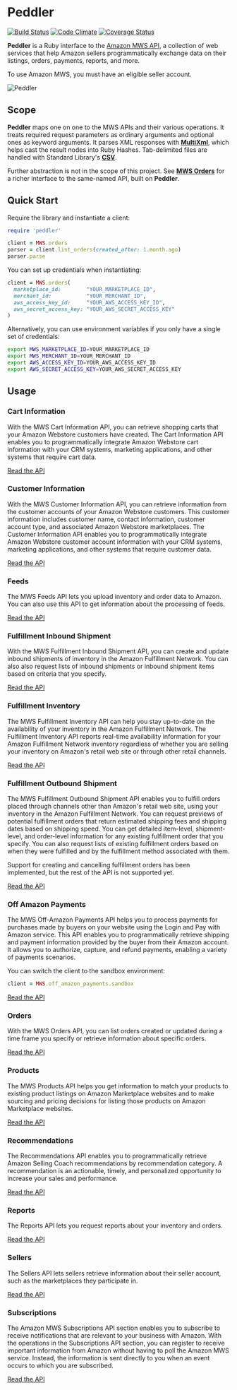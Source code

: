 
# Peddler

[![Build Status](https://travis-ci.org/hakanensari/peddler.svg)](https://travis-ci.org/hakanensari/peddler)
[![Code Climate](http://img.shields.io/codeclimate/github/hakanensari/peddler.svg)](https://codeclimate.com/github/hakanensari/peddler)
[![Coverage Status](http://img.shields.io/coveralls/hakanensari/peddler/master.svg)](https://coveralls.io/r/hakanensari/peddler)

**Peddler** is a Ruby interface to the [Amazon MWS API](https://developer.amazonservices.com/), a collection of web services that help Amazon sellers programmatically exchange data on their listings, orders, payments, reports, and more.

To use Amazon MWS, you must have an eligible seller account.

![Peddler](http://f.cl.ly/items/231z2m0r1Q2o2q1n0w1N/peddler.jpg)

## Scope

**Peddler** maps one on one to the MWS APIs and their various operations. It treats required request parameters as ordinary arguments and optional ones as keyword arguments. It parses XML responses with [**MultiXml**](https://github.com/sferik/multi_xml), which helps cast the result nodes into Ruby Hashes. Tab-delimited files are handled with Standard Library's [**CSV**](https://github.com/ruby/ruby/blob/trunk/lib/csv.rb).

Further abstraction is not in the scope of this project. See [**MWS Orders**](https://github.com/hakanensari/mws-orders) for a richer interface to the same-named API, built on **Peddler**.

## Quick Start

Require the library and instantiate a client:

```ruby
require 'peddler'

client = MWS.orders
parser = client.list_orders(created_after: 1.month.ago)
parser.parse
```

You can set up credentials when instantiating:

```ruby
client = MWS.orders(
  marketplace_id:        "YOUR_MARKETPLACE_ID",
  merchant_id:           "YOUR_MERCHANT_ID",
  aws_access_key_id:     "YOUR_AWS_ACCESS_KEY_ID",
  aws_secret_access_key: "YOUR_AWS_SECRET_ACCESS_KEY"
)
```

Alternatively, you can use environment variables if you only have a single set of credentials:

```sh
export MWS_MARKETPLACE_ID=YOUR_MARKETPLACE_ID
export MWS_MERCHANT_ID=YOUR_MERCHANT_ID
export AWS_ACCESS_KEY_ID=YOUR_AWS_ACCESS_KEY_ID
export AWS_SECRET_ACCESS_KEY=YOUR_AWS_SECRET_ACCESS_KEY
```

## Usage

### Cart Information

With the MWS Cart Information API, you can retrieve shopping carts that your Amazon Webstore customers have created. The Cart Information API enables you to programmatically integrate Amazon Webstore cart information with your CRM systems, marketing applications, and other systems that require cart data.

[Read the API](http://rubydoc.info/github/hakanensari/peddler/MWS/CartInformation/Client)

### Customer Information

With the MWS Customer Information API, you can retrieve information from the customer accounts of your Amazon Webstore customers. This customer information includes customer name, contact information, customer account type, and associated Amazon Webstore marketplaces. The Customer Information API enables you to programmatically integrate Amazon Webstore customer account information with your CRM systems, marketing applications, and other systems that require customer data.

[Read the API](http://rubydoc.info/github/hakanensari/peddler/MWS/CustomerInformation/Client)

### Feeds

The MWS Feeds API lets you upload inventory and order data to Amazon. You can also use this API to get information about the processing of feeds.

[Read the API](http://rubydoc.info/github/hakanensari/peddler/MWS/Feeds/Client)

### Fulfillment Inbound Shipment

With the MWS Fulfillment Inbound Shipment API, you can create and update inbound shipments of inventory in the Amazon Fulfillment Network. You can also also request lists of inbound shipments or inbound shipment items based on criteria that you specify.

[Read the API](http://rubydoc.info/github/hakanensari/peddler/MWS/FulfillmentInboundShipment/Client)

### Fulfillment Inventory

The MWS Fulfillment Inventory API can help you stay up-to-date on the availability of your inventory in the Amazon Fulfillment Network. The Fulfillment Inventory API reports real-time availability information for your Amazon Fulfillment Network inventory regardless of whether you are selling your inventory on Amazon's retail web site or through other retail channels.

[Read the API](http://rubydoc.info/github/hakanensari/peddler/MWS/FulfillmentInventory/Client)

### Fulfillment Outbound Shipment

The MWS Fulfillment Outbound Shipment API enables you to fulfill orders placed through channels other than Amazon's retail web site, using your inventory in the Amazon Fulfillment Network. You can request previews of potential fulfillment orders that return estimated shipping fees and shipping dates based on shipping speed. You can get detailed item-level, shipment-level, and order-level information for any existing fulfillment order that you specify. You can also request lists of existing fulfillment orders based on when they were fulfilled and by the fulfillment method associated with them.

Support for creating and cancelling fulfillment orders has been implemented, but the rest of the API is not supported yet.

[Read the API](http://rubydoc.info/github/hakanensari/peddler/MWS/FulfillmentOutboundShipment/Client)

### Off Amazon Payments

The MWS Off-Amazon Payments API helps you to process payments for purchases made by buyers on your website using the Login and Pay with Amazon service. This API enables you to programmatically retrieve shipping and payment information provided by the buyer from their Amazon account. It allows you to authorize, capture, and refund payments, enabling a variety of payments scenarios.

You can switch the client to the sandbox environment:

```ruby
client = MWS.off_amazon_payments.sandbox
```

[Read the API](http://rubydoc.info/github/hakanensari/peddler/MWS/OffAmazonPayments/Client)

### Orders

With the MWS Orders API, you can list orders created or updated during a time frame you specify or retrieve information about specific orders.

[Read the API](http://rubydoc.info/github/hakanensari/peddler/MWS/Orders/Client)

### Products

The MWS Products API helps you get information to match your products to existing product listings on Amazon Marketplace websites and to make sourcing and pricing decisions for listing those products on Amazon Marketplace websites.

[Read the API](http://rubydoc.info/github/hakanensari/peddler/MWS/Products/Client)

### Recommendations

The Recommendations API enables you to programmatically retrieve Amazon Selling Coach recommendations by recommendation category. A recommendation is an actionable, timely, and personalized opportunity to increase your sales and performance.

[Read the API](http://rubydoc.info/github/hakanensari/peddler/MWS/Recommendations/Client)

### Reports

The Reports API lets you request reports about your inventory and orders.

[Read the API](http://rubydoc.info/github/hakanensari/peddler/MWS/Reports/Client)

### Sellers

The Sellers API lets sellers retrieve information about their seller account, such as the marketplaces they participate in.

[Read the API](http://rubydoc.info/github/hakanensari/peddler/MWS/Sellers/Client)

### Subscriptions

The Amazon MWS Subscriptions API section enables you to subscribe to receive notifications that are relevant to your business with Amazon. With the operations in the Subscriptions API section, you can register to receive important information from Amazon without having to poll the Amazon MWS service. Instead, the information is sent directly to you when an event occurs to which you are subscribed.

[Read the API](http://rubydoc.info/github/hakanensari/peddler/MWS/Subscriptions/Client)
